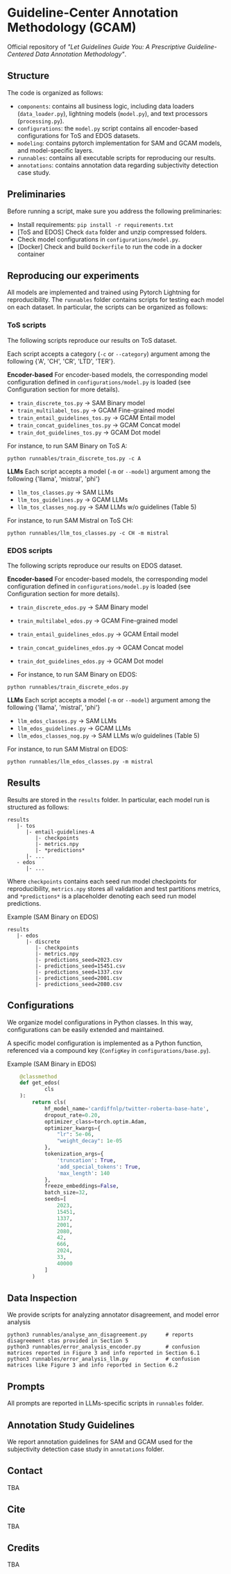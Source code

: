 # Guideline-Center Annotation Methodology (GCAM)
Official repository of *"Let Guidelines Guide You: A Prescriptive Guideline-Centered Data Annotation Methodology"*.

## Structure

The code is organized as follows:

- ``components``: contains all business logic, including data loaders (`data_loader.py`), lightning models (`model.py`), and text processors (`processing.py`).
- ``configurations``: the ``model.py`` script contains all encoder-based configurations for ToS and EDOS datasets.
- ``modeling``: contains pytorch implementation for SAM and GCAM models, and model-specific layers.
- ``runnables``: contains all executable scripts for reproducing our results.
- ``annotations``: contains annotation data regarding subjectivity detection case study.

## Preliminaries

Before running a script, make sure you address the following preliminaries:

* Install requirements: ``pip install -r requirements.txt``
* [ToS and EDOS] Check `data` folder and unzip compressed folders.
* Check model configurations in ``configurations/model.py``.
* [Docker] Check and build `Dockerfile` to run the code in a docker container

## Reproducing our experiments

All models are implemented and trained using Pytorch Lightning for reproducibility.
The ``runnables`` folder contains scripts for testing each model on each dataset.
In particular, the scripts can be organized as follows:

### ToS scripts

The following scripts reproduce our results on ToS dataset.

Each script accepts a category (`-c` or `--category`) argument among the following {'A', 'CH', 'CR', 'LTD', 'TER'}.

**Encoder-based**
For encoder-based models, the corresponding model configuration defined in ``configurations/model.py`` is loaded (see Configuration section for more details).

* ``train_discrete_tos.py``          &#8594; SAM Binary model
* ``train_multilabel_tos.py``        &#8594; GCAM Fine-grained model
* ``train_entail_guidelines_tos.py`` &#8594; GCAM Entail model 
* ``train_concat_guidelines_tos.py`` &#8594; GCAM Concat model
* ``train_dot_guidelines_tos.py``    &#8594; GCAM Dot model

For instance, to run SAM Binary on ToS A:
```commandline
python runnables/train_discrete_tos.py -c A
```

**LLMs**
Each script accepts a model (`-m` or `--model`) argument among the following {'llama', 'mistral', 'phi'}

* ``llm_tos_classes.py``       &#8594; SAM LLMs
* ``llm_tos_guidelines.py``    &#8594; GCAM LLMs
* ``llm_tos_classes_nog.py``   &#8594; SAM LLMs w/o guidelines (Table 5)

For instance, to run SAM Mistral on ToS CH:
```commandline
python runnables/llm_tos_classes.py -c CH -m mistral
```

### EDOS scripts

The following scripts reproduce our results on EDOS dataset.

**Encoder-based**
For encoder-based models, the corresponding model configuration defined in ``configurations/model.py`` is loaded (see Configuration section for more details).

* ``train_discrete_edos.py``          &#8594; SAM Binary model
* ``train_multilabel_edos.py``        &#8594; GCAM Fine-grained model
* ``train_entail_guidelines_edos.py`` &#8594; GCAM Entail model 
* ``train_concat_guidelines_edos.py`` &#8594; GCAM Concat model
* ``train_dot_guidelines_edos.py``    &#8594; GCAM Dot model

* For instance, to run SAM Binary on EDOS:
```commandline
python runnables/train_discrete_edos.py
```

**LLMs**
Each script accepts a model (`-m` or `--model`) argument among the following {'llama', 'mistral', 'phi'}

* ``llm_edos_classes.py``       &#8594; SAM LLMs
* ``llm_edos_guidelines.py``    &#8594; GCAM LLMs
* ``llm_edos_classes_nog.py``   &#8594; SAM LLMs w/o guidelines (Table 5)

For instance, to run SAM Mistral on EDOS:
```commandline
python runnables/llm_edos_classes.py -m mistral
```

## Results

Results are stored in the `results` folder.
In particular, each model run is structured as follows:

```
results
   |- tos
      |- entail-guidelines-A
         |- checkpoints
         |- metrics.npy
         |- *predictions* 
      |- ... 
   - edos
      |- ...
```

Where ``checkpoints`` contains each seed run model checkpoints for reproducibility, 
``metrics.npy`` stores all validation and test partitions metrics, and `*predictions*` is a placeholder denoting each seed run model predictions.

Example (SAM Binary on EDOS)
```
results
   |- edos
      |- discrete
         |- checkpoints
         |- metrics.npy
         |- predictions_seed=2023.csv
         |- predictions_seed=15451.csv
         |- predictions_seed=1337.csv
         |- predictions_seed=2001.csv
         |- predictions_seed=2080.csv
```

## Configurations

We organize model configurations in Python classes.
In this way, configurations can be easily extended and maintained.

A specific model configuration is implemented as a Python function, referenced via a compound key (`ConfigKey` in `configurations/base.py`).

Example (SAM Binary in EDOS)
```python
    @classmethod
    def get_edos(
            cls
    ):
        return cls(
            hf_model_name='cardiffnlp/twitter-roberta-base-hate',
            dropout_rate=0.20,
            optimizer_class=torch.optim.Adam,
            optimizer_kwargs={
                "lr": 5e-06,
                "weight_decay": 1e-05
            },
            tokenization_args={
                'truncation': True,
                'add_special_tokens': True,
                'max_length': 140
            },
            freeze_embeddings=False,
            batch_size=32,
            seeds=[
                2023,
                15451,
                1337,
                2001,
                2080,
                42,
                666,
                2024,
                33,
                40000
            ]
        )
```

## Data Inspection

We provide scripts for analyzing annotator disagreement, and model error analysis

```commandline
python3 runnables/analyse_ann_disagreement.py      # reports disagreement stas provided in Section 5
python3 runnables/error_analysis_encoder.py        # confusion matrices reported in Figure 3 and info reported in Section 6.1
python3 runnables/error_analysis_llm.py            # confusion matrices like Figure 3 and info reported in Section 6.2
```

## Prompts
All prompts are reported in LLMs-specific scripts in `runnables` folder.

## Annotation Study Guidelines
We report annotation guidelines for SAM and GCAM used for the subjectivity detection case study in `annotations` folder.

## Contact

TBA

## Cite

TBA

## Credits

TBA